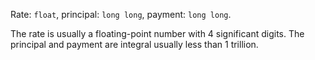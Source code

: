 Rate: `float`, principal: `long long`, payment: `long long`.

The rate is usually a floating-point number with 4 significant digits. The principal and payment are integral usually less than 1 trillion.